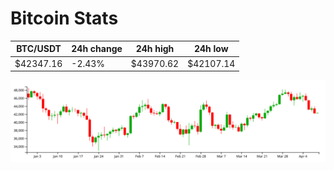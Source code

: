# Bitcoin Stats

BTC/USDT|24h change|24h high|24h low|
|---|---|---|---|
|$42347.16|-2.43%|$43970.62|$42107.14|

<img src="./chart.svg">
